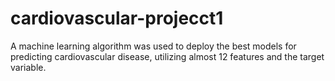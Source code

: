 # cardiovascular-projecct1
A machine learning algorithm was used to deploy the best models for predicting cardiovascular disease, utilizing almost 12 features and the target variable.
